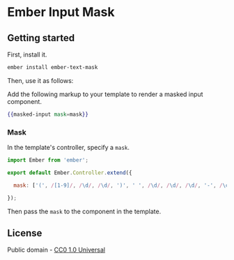 # Ember Input Mask

## Getting started

First, install it.

```bash
ember install ember-text-mask
```

Then, use it as follows:

Add the following markup to your template to render a masked input component.

```hbs
{{masked-input mask=mask}}
```


### Mask

In the template's controller, specify a `mask`.

```js
import Ember from 'ember';

export default Ember.Controller.extend({

  mask: ['(', /[1-9]/, /\d/, /\d/, ')', ' ', /\d/, /\d/, /\d/, '-', /\d/, /\d/, /\d/, /\d/]

});
```

Then pass the `mask` to the component in the template.


## License

Public domain - [CC0 1.0 Universal](https://creativecommons.org/publicdomain/zero/1.0/)

